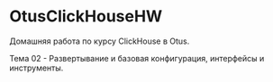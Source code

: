 # OtusClickHouseHW
Домашняя работа по курсу ClickHouse в Otus.

Тема 02 - Развертывание и базовая конфигурация, интерфейсы и инструменты.
